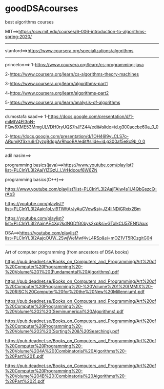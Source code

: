 # goodDSAcourses

best algorithms courses

MIT==>https://ocw.mit.edu/courses/6-006-introduction-to-algorithms-spring-2020/
________________________________________________________

stanford==>https://www.coursera.org/specializations/algorithms

______________________________________________________

princeton==>
1-https://www.coursera.org/learn/cs-programming-java

2-https://www.coursera.org/learn/cs-algorithms-theory-machines

3-https://www.coursera.org/learn/algorithms-part1

4-https://www.coursera.org/learn/algorithms-part2

5-https://www.coursera.org/learn/analysis-of-algorithms

______________________________________________________

dr.mostafa saad==>
1-https://docs.google.com/presentation/d/1-miMtV4Et3oN-FQw8XME53MmgULVDH0ryUQS7nJFZ44/edit#slide=id.g300accbe60a_0_0

2-https://docs.google.com/presentation/d/1OH46I9yLCLS7o-ARumjKfSxru9rDyzgBdgpArRhxoBA/edit#slide=id.g300af5e8c9b_0_0

_______________________________________________________

adil nasim==>

programming basics(java)==>https://www.youtube.com/playlist?list=PLCInYL3l2AajYlZGzU_LVrHdoouf8W6ZN

programming basics(C++)==>

https://www.youtube.com/playlist?list=PLCInYL3l2AajFAiw4s1U4QbGszcQ-rAb3


https://youtube.com/playlist?list=PLCInYL3l2Aaiq1oLvi9TlWtArJyAuCVow&si=JZ4liNDiGRxix2Bm

https://youtube.com/playlist?list=PLCInYL3l2AainAE4Xq2kdNGDfG0bys2xp&si=GTxlkCU5ZENfUxux

DSA==>https://youtube.com/playlist?list=PLCInYL3l2AajqOUW_2SwjWeMwf4vL4RSp&si=mOZ1VT5RCzgitG04


____________________________________________________________________________

Art of computer programming (from ancestors of DSA books)

https://pub.deadnet.se/Books_on_Computers_and_Programming/Art%20of%20Computer%20Programming%20-%20Volume%201%20(Fundamental%20Algorithms).pdf

https://pub.deadnet.se/Books_on_Computers_and_Programming/Art%20of%20Computer%20Programming%20-%20Volume%201%20(MMIX%20-%20RISC%20Computer%20for%20the%20New%20Millennium).pdf

https://pub.deadnet.se/Books_on_Computers_and_Programming/Art%20of%20Computer%20Programming%20-%20Volume%202%20(Seminumerical%20Algorithms).pdf

https://pub.deadnet.se/Books_on_Computers_and_Programming/Art%20of%20Computer%20Programming%20-%20Volume%203%20(Sorting%20&%20Searching).pdf

https://pub.deadnet.se/Books_on_Computers_and_Programming/Art%20of%20Computer%20Programming%20-%20Volume%204A%20(Combinatorial%20Algorithms%20-%20Part%201).pdf

https://pub.deadnet.se/Books_on_Computers_and_Programming/Art%20of%20Computer%20Programming%20-%20Volume%204B%20(Combinatorial%20Algorithms%20-%20Part%202).pdf

